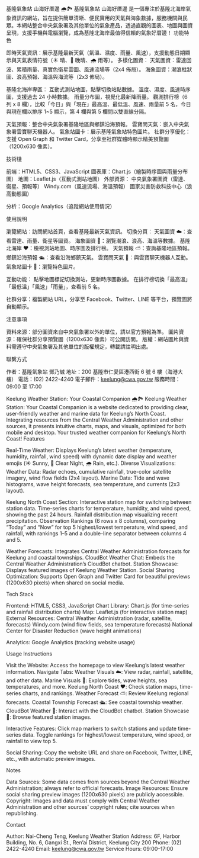 基隆氣象站 山海好厝邊 🌧️🏞️
基隆氣象站 山海好厝邊 是一個專注於基隆北海岸氣象資訊的網站，旨在提供簡單清晰、便民實用的天氣與海象數據，服務機關與民眾。本網站整合中央氣象署及其他單位的氣象產品，透過直觀的圖表、地圖與圖資呈現，支援手機與電腦瀏覽，成為基隆北海岸最值得信賴的氣象好厝邊！
功能特色

即時天氣資訊：展示基隆最新天氣（氣溫、濕度、雨量、風速），支援動態日期顯示與天氣表情符號（☀️ 晴、🌙 晚晴、🌧️ 雨等）。
多樣化圖資：
天氣圖資：雷達回波、累積雨量、真實色衛星雲圖、風速流場等（2x4 佈局）。
海象圖資：潮浪柱狀圖、浪高預報、海溫與海流等（2x3 佈局）。


基隆北海岸專區：
互動式測站地圖，點擊切換站點數據。
溫度、濕度、風速時序圖，支援過去 24 小時數據。
雨量分布圖，視覺化最新降雨量。
觀測排行榜（6 列 x 8 欄），比較「今日」與「現在」最高溫、最低溫、風速、雨量前 5 名，今日與現在欄以排序 1~5 顯示，第 4 欄與第 5 欄間以雙直線分隔。


天氣預報：整合中央氣象署基隆地區與鄉鎮沿海預報。
雲寶問天氣：嵌入中央氣象署雲寶聊天機器人。
氣象站圖卡：展示基隆氣象站特色圖片。
社群分享優化：支援 Open Graph 和 Twitter Card，分享至社群媒體時顯示精美預覽圖（1200x630 像素）。

技術棧

前端：HTML5、CSS3、JavaScript
圖表庫：Chart.js（繪製時序圖與雨量分布圖）
地圖：Leaflet.js（互動式測站地圖）
外部資源：
中央氣象署圖資（雷達、衛星、預報等）
Windy.com（風速流場、海溫預報）
國家災害防救科技中心（浪高動態圖）


分析：Google Analytics（追蹤網站使用情況）

使用說明

瀏覽網站：訪問網站首頁，查看基隆最新天氣資訊。
切換分頁：
天氣圖資 ☁️：查看雷達、雨量、衛星等圖資。
海象圖資 🌊：瀏覽潮浪、浪高、海溫等數據。
基隆北海岸 ❤️：檢視測站地圖、時序圖及排行榜。
天氣預報 ⛅：查詢基隆地區預報。
鄉鎮沿海預報 🛳️：查看沿海鄉鎮天氣。
雲寶問天氣 🤖：與雲寶聊天機器人互動。
氣象站圖卡 🎏：瀏覽特色圖片。


互動功能：
點擊地圖標記切換測站，更新時序圖數據。
在排行榜切換「最高溫」「最低溫」「風速」「雨量」，查看前 5 名。


社群分享：複製網站 URL，分享至 Facebook、Twitter、LINE 等平台，預覽圖將自動顯示。

注意事項

資料來源：部分圖資來自中央氣象署以外的單位，請以官方預報為準。
圖片資源：確保社群分享預覽圖（1200x630 像素）可公開訪問。
版權：網站圖片與資料需遵守中央氣象署及其他單位的版權規定，轉載請註明出處。

聯繫方式

作者：基隆氣象站 鄧乃誠
地址：200 基隆市仁愛區港西街 6 號 6 樓（海港大樓）
電話：(02) 2422-4240
電子郵件：keelung@cwa.gov.tw
服務時間：09:00 至 17:00


Keelung Weather Station: Your Coastal Companion 🌧️🏞️
Keelung Weather Station: Your Coastal Companion is a website dedicated to providing clear, user-friendly weather and marine data for Keelung’s North Coast. Integrating resources from the Central Weather Administration and other sources, it presents intuitive charts, maps, and visuals, optimized for both mobile and desktop. Your trusted weather companion for Keelung’s North Coast!
Features

Real-Time Weather: Displays Keelung’s latest weather (temperature, humidity, rainfall, wind speed) with dynamic date display and weather emojis (☀️ Sunny, 🌙 Clear Night, 🌧️ Rain, etc.).
Diverse Visualizations:
Weather Data: Radar echoes, cumulative rainfall, true-color satellite imagery, wind flow fields (2x4 layout).
Marine Data: Tide and wave histograms, wave height forecasts, sea temperature, and currents (2x3 layout).


Keelung North Coast Section:
Interactive station map for switching between station data.
Time-series charts for temperature, humidity, and wind speed, showing the past 24 hours.
Rainfall distribution map visualizing recent precipitation.
Observation Rankings (6 rows x 8 columns), comparing “Today” and “Now” for top 5 highest/lowest temperature, wind speed, and rainfall, with rankings 1–5 and a double-line separator between columns 4 and 5.


Weather Forecasts: Integrates Central Weather Administration forecasts for Keelung and coastal townships.
CloudBot Weather Chat: Embeds the Central Weather Administration’s CloudBot chatbot.
Station Showcase: Displays featured images of Keelung Weather Station.
Social Sharing Optimization: Supports Open Graph and Twitter Card for beautiful previews (1200x630 pixels) when shared on social media.

Tech Stack

Frontend: HTML5, CSS3, JavaScript
Chart Library: Chart.js (for time-series and rainfall distribution charts)
Map: Leaflet.js (for interactive station map)
External Resources:
Central Weather Administration (radar, satellite, forecasts)
Windy.com (wind flow fields, sea temperature forecasts)
National Center for Disaster Reduction (wave height animations)


Analytics: Google Analytics (tracking website usage)

Usage Instructions

Visit the Website: Access the homepage to view Keelung’s latest weather information.
Navigate Tabs:
Weather Visuals ☁️: View radar, rainfall, satellite, and other data.
Marine Visuals 🌊: Explore tides, wave heights, sea temperatures, and more.
Keelung North Coast ❤️: Check station maps, time-series charts, and rankings.
Weather Forecast ⛅: Review Keelung regional forecasts.
Coastal Township Forecast 🛳️: See coastal township weather.
CloudBot Weather 🤖: Interact with the CloudBot chatbot.
Station Showcase 🎏: Browse featured station images.


Interactive Features:
Click map markers to switch stations and update time-series data.
Toggle rankings for highest/lowest temperature, wind speed, or rainfall to view top 5.


Social Sharing: Copy the website URL and share on Facebook, Twitter, LINE, etc., with automatic preview images.

Notes

Data Sources: Some data comes from sources beyond the Central Weather Administration; always refer to official forecasts.
Image Resources: Ensure social sharing preview images (1200x630 pixels) are publicly accessible.
Copyright: Images and data must comply with Central Weather Administration and other sources’ copyright rules; cite sources when republishing.

Contact

Author: Nai-Cheng Teng, Keelung Weather Station
Address: 6F, Harbor Building, No. 6, Gangxi St., Ren’ai District, Keelung City 200
Phone: (02) 2422-4240
Email: keelung@cwa.gov.tw
Service Hours: 09:00–17:00
